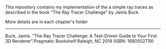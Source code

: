 This repository contains my implementation of the a simple ray traces as described in the book
"The Ray Tracer Challenge" by Jamis Buck.  

More details are in each chapter's folder

***
Buck, Jamis. "The Ray Tracer Challenge: A Test-Driven Guide to Your First 3D Renderer".Pragmatic Bookshelf:Raleigh, NC 2019 (ISBN: 1680502719)
